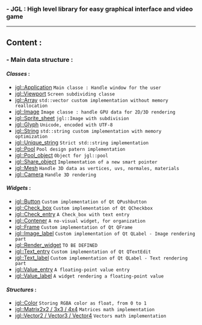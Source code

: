 ### - JGL : High level library for easy graphical interface and video game

***
## Content :  
### - Main data structure :
#### *Classes* :
- [jgl::Application](LIEN)
	`Main classe : Handle window for the user`
- [jgl::Viewport](LIEN)
	`Screen subdividing classe`
- [jgl::Array](LIEN)
	`std::vector custom implementation without memory reallocation`
- [jgl::Image](LIEN)
	`Image classe : handle GPU data for 2D/3D rendering`
- [jgl::Sprite_sheet](LIEN)
	`jgl::Image with subdivision`
- [jgl::Glyph](LIEN)
	`Unicode, encoded with UTF-8`
- [jgl::String](LIEN)
	`std::string custom implementation with memory optimization`
- [jgl::Unique_string](LIEN)
	`Strict std::string implementation`
- [jgl::Pool](LIEN)
	`Pool design patern implementation`
- [jgl::Pool_object](LIEN)
	`Object for jgl::pool`
- [jgl::Share_object](LIEN)
	`Implementation of a new smart pointer`
- [jgl::Mesh](LIEN)
	`Handle 3D data as vertices, uvs, normales, materials`
- [jgl::Camera](LIEN)
	`Handle 3D rendering`

#### *Widgets* :
- [jgl::Button](LIEN)
	`Custom implementation of Qt QPushbutton`
- [jgl::Check_box](LIEN)
	`Custom implementation of Qt QCheckbox`
- [jgl::Check_entry](LIEN)
	`A Check_box with text entry`
- [jgl::Contener](LIEN)
	`A no-visual widget, for organization`
- [jgl::Frame](LIEN)
	`Custom implementation of Qt QFrame`
- [jgl::Image_label](LIEN)
	`Custom implementation of Qt QLabel - Image rendering part`
- [jgl::Render_widget](LIEN)
	`TO BE DEFINED`
- [jgl::Text_entry](LIEN)
	`Custom implementation of Qt QTextEdit`
- [jgl::Text_label](LIEN)
	`Custom implementation of Qt QLabel - Text rendering part`
- [jgl::Value_entry](LIEN)
	`A floating-point value entry`
- [jgl::Value_label](LIEN)
	`A widget rendering a floating-point value`

#### *Structures* :
- [jgl::Color](LIEN)
	`Storing RGBA color as float, from 0 to 1`
- [jgl::Matrix2x2 / 3x3 / 4x4](LIEN)
	`Matrices math implementation`
- [jgl::Vector2 / Vector3 / Vector4](LIEN)
	`Vectors math implementation`
